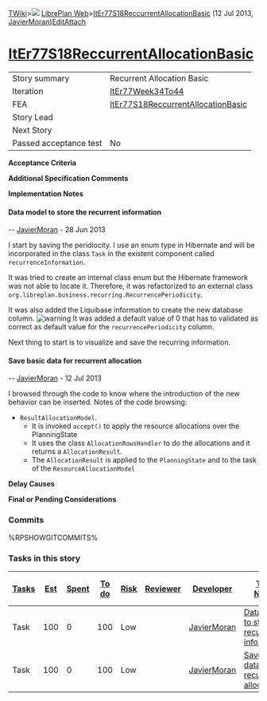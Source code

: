 [TWiki](Main_WebHome)&gt;![](/twiki/pub/TWiki/TWikiDocGraphics/web-bg-small.gif) [LibrePlan Web](LibrePlan_WebHome)&gt;[ItEr77S18ReccurrentAllocationBasic](LibrePlan_ItEr77S18ReccurrentAllocationBasic "Topic revision: 4 (12 Jul 2013 - 17:04:08)") (12 Jul 2013, [JavierMoran](Main_JavierMoran))[Edit](LibrePlan_ItEr77S18ReccurrentAllocationBasic?t=1520343708 "Edit this topic text")[Attach](/twiki/bin/attach/LibrePlan/ItEr77S18ReccurrentAllocationBasic "Attach an image or document to this topic")  

 [ItEr77S18ReccurrentAllocationBasic](LibrePlan_ItEr77S18ReccurrentAllocationBasic)
===================================================================================

|                        |                                                                                    |
|------------------------|------------------------------------------------------------------------------------|
| Story summary          | Recurrent Allocation Basic                                                         |
| Iteration              | [ItEr77Week34To44](LibrePlan_ItEr77Week34To44)                                     |
| FEA                    | [ItEr77S18ReccurrentAllocationBasic](LibrePlan_ItEr77S18ReccurrentAllocationBasic) |
| Story Lead             |                                                                                    |
| Next Story             |                                                                                    |
| Passed acceptance test | No                                                                                 |

**Acceptance Criteria**

**Additional Specification Comments**

**Implementation Notes**

####  Data model to store the recurrent information

-- [JavierMoran](Main_JavierMoran) - 28 Jun 2013

I start by saving the peridiocity. I use an enum type in Hibernate and will be incorporated in the class `Task` in the existent component called `recurrenceInformation`.

It was tried to create an internal class enum but the Hibernate framework was not able to locate it. Therefore, it was refactorized to an external class `org.libreplan.business.recurring.RecurrencePeriodicity`.

It was also added the Liquibase information to create the new database column. ![warning](/twiki/pub/TWiki/TWikiDocGraphics/warning.gif) It was added a default value of 0 that has to validated as correct as default value for the `recurrencePeriodicity` column.

Next thing to start is to visualize and save the recurring information.

####  Save basic data for recurrent allocation

-- [JavierMoran](Main_JavierMoran) - 12 Jul 2013

I browsed through the code to know where the introduction of the new behavior can be inserted. Notes of the code browsing:

-   `ResultAllocationModel`.
    -   It is invoked `accept()` to apply the resource allocations over the PlanningState
    -   It uses the class `AllocationRowsHandler` to do the allocations and it returns a `AllocationResult`.
    -   The `AllocationResult` is applied to the `PlanningState` and to the task of the `ResourceAllocationModel`

**Delay Causes**

**Final or Pending Considerations**

###  Commits

%RPSHOWGITCOMMITS%

###  Tasks in this story

| [Tasks](LibrePlan_ItEr77S18ReccurrentAllocationBasic?sortcol=0;table=2;up=0#sorted_table "Sort by this column") | [Est](LibrePlan_ItEr77S18ReccurrentAllocationBasic?sortcol=1;table=2;up=0#sorted_table "Sort by this column") | [Spent](LibrePlan_ItEr77S18ReccurrentAllocationBasic?sortcol=2;table=2;up=0#sorted_table "Sort by this column") | [To do](LibrePlan_ItEr77S18ReccurrentAllocationBasic?sortcol=3;table=2;up=0#sorted_table "Sort by this column") | [Risk](LibrePlan_ItEr77S18ReccurrentAllocationBasic?sortcol=4;table=2;up=0#sorted_table "Sort by this column") | [Reviewer](LibrePlan_ItEr77S18ReccurrentAllocationBasic?sortcol=5;table=2;up=0#sorted_table "Sort by this column") | [Developer](LibrePlan_ItEr77S18ReccurrentAllocationBasic?sortcol=6;table=2;up=0#sorted_table "Sort by this column") | [Task Name](LibrePlan_ItEr77S18ReccurrentAllocationBasic?sortcol=7;table=2;up=0#sorted_table "Sort by this column") | [Start Date](LibrePlan_ItEr77S18ReccurrentAllocationBasic?sortcol=8;table=2;up=0#sorted_table "Sort by this column") | [Est End Date](LibrePlan_ItEr77S18ReccurrentAllocationBasic?sortcol=9;table=2;up=0#sorted_table "Sort by this column") | [End Date](LibrePlan_ItEr77S18ReccurrentAllocationBasic?sortcol=10;table=2;up=0#sorted_table "Sort by this column") |
|-----------------------------------------------------------------------------------------------------------------|---------------------------------------------------------------------------------------------------------------|-----------------------------------------------------------------------------------------------------------------|-----------------------------------------------------------------------------------------------------------------|----------------------------------------------------------------------------------------------------------------|--------------------------------------------------------------------------------------------------------------------|---------------------------------------------------------------------------------------------------------------------|---------------------------------------------------------------------------------------------------------------------|----------------------------------------------------------------------------------------------------------------------|------------------------------------------------------------------------------------------------------------------------|---------------------------------------------------------------------------------------------------------------------|
| Task                                                                                                            | 100                                                                                                           | 0                                                                                                               | 100                                                                                                             | Low                                                                                                            |                                                                                                                    | [JavierMoran](Main_JavierMoran)                                                                                     | [Data model to store the recurrent information](LibrePlan_AnA09S12ReccurrentAllocationBasic#TasK1)                  |                                                                                                                      |                                                                                                                        |                                                                                                                     |
| Task                                                                                                            | 100                                                                                                           | 0                                                                                                               | 100                                                                                                             | Low                                                                                                            |                                                                                                                    | [JavierMoran](Main_JavierMoran)                                                                                     | [Save basic data for recurrent allocation](LibrePlan_AnA09S12ReccurrentAllocationBasic#TasK2)                       |                                                                                                                      |                                                                                                                        |                                                                                                                     |
